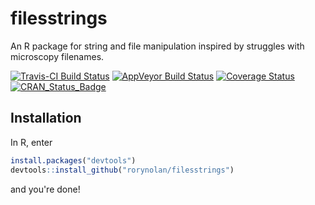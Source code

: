 filesstrings
================

An R package for string and file manipulation inspired by struggles with microscopy filenames.

[![Travis-CI Build Status](https://travis-ci.org/rorynolan/filesstrings.svg?branch=master)](https://travis-ci.org/rorynolan/filesstrings) [![AppVeyor Build Status](https://ci.appveyor.com/api/projects/status/github/rorynolan/filesstrings?branch=master&svg=true)](https://ci.appveyor.com/project/rorynolan/filesstrings) [![Coverage Status](https://img.shields.io/codecov/c/github/rorynolan/filesstrings/master.svg)](https://codecov.io/github/rorynolan/filesstrings?branch=master) [![CRAN\_Status\_Badge](http://www.r-pkg.org/badges/version/filesstrings)](https://cran.r-project.org/package=filesstrings)

Installation
------------

In R, enter

``` r
install.packages("devtools")
devtools::install_github("rorynolan/filesstrings")
```

and you're done!
